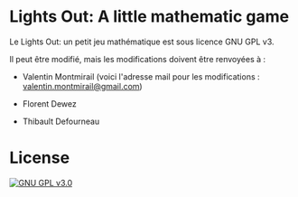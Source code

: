 # Lights Out: A little mathematic game

Le Lights Out: un petit jeu mathématique est sous licence GNU GPL v3.

Il peut être modifié, mais les modifications doivent être renvoyées à :

* Valentin Montmirail (voici l'adresse mail pour les modifications : valentin.montmirail@gmail.com)

* Florent Dewez

* Thibault Defourneau

# License

[![GNU GPL v3.0](http://www.gnu.org/graphics/gplv3-127x51.png)](http://www.gnu.org/licenses/gpl.html)
